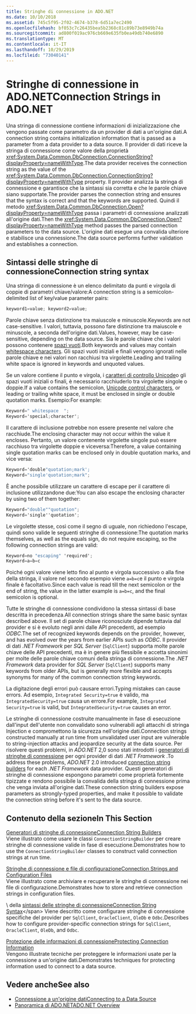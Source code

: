 ```yaml
---
title: Stringhe di connessione in ADO.NET
ms.date: 10/10/2018
ms.assetid: 745c5f95-2f02-4674-b378-6d51a7ec2490
ms.openlocfilehash: bf053c7c26435bea5b2368c81c89b73e8949b74a
ms.sourcegitcommit: ad800f019ac976cb669e635fb0ea49db740e6890
ms.translationtype: MT
ms.contentlocale: it-IT
ms.lasthandoff: 10/29/2019
ms.locfileid: "73040141"
---
```

# <a name="connection-strings-in-adonet"></a><span data-ttu-id="2d0bd-102">Stringhe di connessione in ADO.NET</span><span class="sxs-lookup"><span data-stu-id="2d0bd-102">Connection Strings in ADO.NET</span></span>

<span data-ttu-id="2d0bd-103">Una stringa di connessione contiene informazioni di inizializzazione che vengono passate come parametro da un provider di dati a un'origine dati.</span><span class="sxs-lookup"><span data-stu-id="2d0bd-103">A connection string contains initialization information that is passed as a parameter from a data provider to a data source.</span></span> <span data-ttu-id="2d0bd-104">Il provider di dati riceve la stringa di connessione come valore della proprietà <xref:System.Data.Common.DbConnection.ConnectionString?displayProperty=nameWithType>.</span><span class="sxs-lookup"><span data-stu-id="2d0bd-104">The data provider receives the connection string as the value of the <xref:System.Data.Common.DbConnection.ConnectionString?displayProperty=nameWithType> property.</span></span> <span data-ttu-id="2d0bd-105">Il provider analizza la stringa di connessione e garantisce che la sintassi sia corretta e che le parole chiave siano supportate.</span><span class="sxs-lookup"><span data-stu-id="2d0bd-105">The provider parses the connection string and ensures that the syntax is correct and that the keywords are supported.</span></span> <span data-ttu-id="2d0bd-106">Quindi il metodo <xref:System.Data.Common.DbConnection.Open?displayProperty=nameWithType> passa i parametri di connessione analizzati all'origine dati.</span><span class="sxs-lookup"><span data-stu-id="2d0bd-106">Then the <xref:System.Data.Common.DbConnection.Open?displayProperty=nameWithType> method passes the parsed connection parameters to the data source.</span></span> <span data-ttu-id="2d0bd-107">L'origine dati esegue una convalida ulteriore e stabilisce una connessione.</span><span class="sxs-lookup"><span data-stu-id="2d0bd-107">The data source performs further validation and establishes a connection.</span></span>

## <a name="connection-string-syntax"></a><span data-ttu-id="2d0bd-108">Sintassi delle stringhe di connessione</span><span class="sxs-lookup"><span data-stu-id="2d0bd-108">Connection string syntax</span></span>

<span data-ttu-id="2d0bd-109">Una stringa di connessione è un elenco delimitato da punti e virgola di coppie di parametri chiave/valore:</span><span class="sxs-lookup"><span data-stu-id="2d0bd-109">A connection string is a semicolon-delimited list of key/value parameter pairs:</span></span>

```csharp
keyword1=value; keyword2=value;
```

<span data-ttu-id="2d0bd-110">Parole chiave senza distinzione tra maiuscole e minuscole.</span><span class="sxs-lookup"><span data-stu-id="2d0bd-110">Keywords are not case-sensitive.</span></span> <span data-ttu-id="2d0bd-111">I valori, tuttavia, possono fare distinzione tra maiuscole e minuscole, a seconda dell'origine dati.</span><span class="sxs-lookup"><span data-stu-id="2d0bd-111">Values, however, may be case-sensitive, depending on the data source.</span></span> <span data-ttu-id="2d0bd-112">Sia le parole chiave che i valori possono contenere [spazi vuoti](https://en.wikipedia.org/wiki/Whitespace_character#Unicode).</span><span class="sxs-lookup"><span data-stu-id="2d0bd-112">Both keywords and values may contain [whitespace characters](https://en.wikipedia.org/wiki/Whitespace_character#Unicode).</span></span> <span data-ttu-id="2d0bd-113">Gli spazi vuoti iniziali e finali vengono ignorati nelle parole chiave e nei valori non racchiusi tra virgolette.</span><span class="sxs-lookup"><span data-stu-id="2d0bd-113">Leading and trailing white space is ignored in keywords and unquoted values.</span></span>

<span data-ttu-id="2d0bd-114">Se un valore contiene il punto e virgola, i [caratteri di controllo Unicode](https://en.wikipedia.org/wiki/Unicode_control_characters)o gli spazi vuoti iniziali o finali, è necessario racchiuderlo tra virgolette singole o doppie.</span><span class="sxs-lookup"><span data-stu-id="2d0bd-114">If a value contains the semicolon, [Unicode control characters](https://en.wikipedia.org/wiki/Unicode_control_characters), or leading or trailing white space, it must be enclosed in single or double quotation marks.</span></span> <span data-ttu-id="2d0bd-115">Esempio:</span><span class="sxs-lookup"><span data-stu-id="2d0bd-115">For example:</span></span>

```csharp
Keyword=" whitespace  ";
Keyword='special;character';
```

<span data-ttu-id="2d0bd-116">Il carattere di inclusione potrebbe non essere presente nel valore che racchiude.</span><span class="sxs-lookup"><span data-stu-id="2d0bd-116">The enclosing character may not occur within the value it encloses.</span></span> <span data-ttu-id="2d0bd-117">Pertanto, un valore contenente virgolette singole può essere racchiuso tra virgolette doppie e viceversa:</span><span class="sxs-lookup"><span data-stu-id="2d0bd-117">Therefore, a value containing single quotation marks can be enclosed only in double quotation marks, and vice versa:</span></span>

```csharp
Keyword='double"quotation;mark';
Keyword="single'quotation;mark";
```

<span data-ttu-id="2d0bd-118">È anche possibile utilizzare un carattere di escape per il carattere di inclusione utilizzandone due:</span><span class="sxs-lookup"><span data-stu-id="2d0bd-118">You can also escape the enclosing character by using two of them together:</span></span>

```csharp
Keyword="double""quotation";
Keyword='single''quotation';
```

<span data-ttu-id="2d0bd-119">Le virgolette stesse, così come il segno di uguale, non richiedono l'escape, quindi sono valide le seguenti stringhe di connessione:</span><span class="sxs-lookup"><span data-stu-id="2d0bd-119">The quotation marks themselves, as well as the equals sign, do not require escaping, so the following connection strings are valid:</span></span>

```csharp
Keyword=no "escaping" 'required';
Keyword=a=b=c
```

<span data-ttu-id="2d0bd-120">Poiché ogni valore viene letto fino al punto e virgola successivo o alla fine della stringa, il valore nel secondo esempio viene `a=b=c`e il punto e virgola finale è facoltativo.</span><span class="sxs-lookup"><span data-stu-id="2d0bd-120">Since each value is read till the next semicolon or the end of string, the value in the latter example is `a=b=c`, and the final semicolon is optional.</span></span>

<span data-ttu-id="2d0bd-121">Tutte le stringhe di connessione condividono la stessa sintassi di base descritta in precedenza.</span><span class="sxs-lookup"><span data-stu-id="2d0bd-121">All connection strings share the same basic syntax described above.</span></span> <span data-ttu-id="2d0bd-122">Il set di parole chiave riconosciute dipende tuttavia dal provider e si è evoluto negli anni dalle API precedenti, ad esempio *ODBC*.</span><span class="sxs-lookup"><span data-stu-id="2d0bd-122">The set of recognized keywords depends on the provider, however, and has evolved over the years from earlier APIs such as *ODBC*.</span></span> <span data-ttu-id="2d0bd-123">Il provider di dati *.NET Framework* per *SQL Server* (`SqlClient`) supporta molte parole chiave delle API precedenti, ma è in genere più flessibile e accetta sinonimi per molte delle parole chiave comuni della stringa di connessione.</span><span class="sxs-lookup"><span data-stu-id="2d0bd-123">The *.NET Framework* data provider for *SQL Server* (`SqlClient`) supports many keywords from older APIs, but is generally more flexible and accepts synonyms for many of the common connection string keywords.</span></span>

<span data-ttu-id="2d0bd-124">La digitazione degli errori può causare errori.</span><span class="sxs-lookup"><span data-stu-id="2d0bd-124">Typing mistakes can cause errors.</span></span> <span data-ttu-id="2d0bd-125">Ad esempio, `Integrated Security=true` è valido, ma `IntegratedSecurity=true` causa un errore.</span><span class="sxs-lookup"><span data-stu-id="2d0bd-125">For example, `Integrated Security=true` is valid, but `IntegratedSecurity=true` causes an error.</span></span>

<span data-ttu-id="2d0bd-126">Le stringhe di connessione costruite manualmente in fase di esecuzione dall'input dell'utente non convalidato sono vulnerabili agli attacchi di stringa Injection e compromettono la sicurezza nell'origine dati.</span><span class="sxs-lookup"><span data-stu-id="2d0bd-126">Connection strings constructed manually at run time from unvalidated user input are vulnerable to string-injection attacks and jeopardize security at the data source.</span></span> <span data-ttu-id="2d0bd-127">Per risolvere questi problemi, in *ADO.NET* 2,0 sono stati introdotti i [generatori di stringhe di connessione](connection-string-builders.md) per ogni provider di dati *.NET Framework* .</span><span class="sxs-lookup"><span data-stu-id="2d0bd-127">To address these problems, *ADO.NET* 2.0 introduced [connection string builders](connection-string-builders.md) for each *.NET Framework* data provider.</span></span> <span data-ttu-id="2d0bd-128">Questi generatori di stringhe di connessione espongono parametri come proprietà fortemente tipizzate e rendono possibile la convalida della stringa di connessione prima che venga inviata all'origine dati.</span><span class="sxs-lookup"><span data-stu-id="2d0bd-128">These connection string builders expose parameters as strongly-typed properties, and make it possible to validate the connection string before it's sent to the data source.</span></span>

## <a name="in-this-section"></a><span data-ttu-id="2d0bd-129">Contenuto della sezione</span><span class="sxs-lookup"><span data-stu-id="2d0bd-129">In This Section</span></span>

<span data-ttu-id="2d0bd-130">[Generatori di stringhe di connessione](connection-string-builders.md)</span><span class="sxs-lookup"><span data-stu-id="2d0bd-130">[Connection String Builders](connection-string-builders.md)</span></span>\
<span data-ttu-id="2d0bd-131">Viene illustrato come usare le classi `ConnectionStringBuilder` per creare stringhe di connessione valide in fase di esecuzione.</span><span class="sxs-lookup"><span data-stu-id="2d0bd-131">Demonstrates how to use the `ConnectionStringBuilder` classes to construct valid connection strings at run time.</span></span>

<span data-ttu-id="2d0bd-132">[Stringhe di connessione e file di configurazione](connection-strings-and-configuration-files.md)</span><span class="sxs-lookup"><span data-stu-id="2d0bd-132">[Connection Strings and Configuration Files](connection-strings-and-configuration-files.md)</span></span>\
<span data-ttu-id="2d0bd-133">Viene illustrato come archiviare e recuperare le stringhe di connessione nei file di configurazione.</span><span class="sxs-lookup"><span data-stu-id="2d0bd-133">Demonstrates how to store and retrieve connection strings in configuration files.</span></span>

<span data-ttu-id="2d0bd-134">\ della [sintassi delle stringhe di connessione](connection-string-syntax.md)</span><span class="sxs-lookup"><span data-stu-id="2d0bd-134">[Connection String Syntax](connection-string-syntax.md)\</span></span>
<span data-ttu-id="2d0bd-135">Viene descritto come configurare stringhe di connessione specifiche del provider per `SqlClient`, `OracleClient`, `OleDb` e `Odbc`.</span><span class="sxs-lookup"><span data-stu-id="2d0bd-135">Describes how to configure provider-specific connection strings for `SqlClient`, `OracleClient`, `OleDb`, and `Odbc`.</span></span>

<span data-ttu-id="2d0bd-136">[Protezione delle informazioni di connessione](protecting-connection-information.md)</span><span class="sxs-lookup"><span data-stu-id="2d0bd-136">[Protecting Connection Information](protecting-connection-information.md)</span></span>\
<span data-ttu-id="2d0bd-137">Vengono illustrate tecniche per proteggere le informazioni usate per la connessione a un'origine dati.</span><span class="sxs-lookup"><span data-stu-id="2d0bd-137">Demonstrates techniques for protecting information used to connect to a data source.</span></span>

## <a name="see-also"></a><span data-ttu-id="2d0bd-138">Vedere anche</span><span class="sxs-lookup"><span data-stu-id="2d0bd-138">See also</span></span>

- [<span data-ttu-id="2d0bd-139">Connessione a un'origine dati</span><span class="sxs-lookup"><span data-stu-id="2d0bd-139">Connecting to a Data Source</span></span>](/cpp/data/odbc/connecting-to-a-data-source)
- [<span data-ttu-id="2d0bd-140">Panoramica di ADO.NET</span><span class="sxs-lookup"><span data-stu-id="2d0bd-140">ADO.NET Overview</span></span>](ado-net-overview.md)
